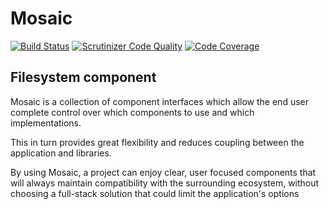 # Mosaic

[![Build Status](https://travis-ci.org/Mosaic/Filesystem.svg?branch=master)](https://travis-ci.org/Mosaic/Filesystem)
[![Scrutinizer Code Quality](https://scrutinizer-ci.com/g/Mosaic/Filesystem/badges/quality-score.png?b=master)](https://scrutinizer-ci.com/g/Mosaic/Filesystem/?branch=master)
[![Code Coverage](https://scrutinizer-ci.com/g/Mosaic/Filesystem/badges/coverage.png?b=master)](https://scrutinizer-ci.com/g/Mosaic/Filesystem/?branch=master)

## Filesystem component

Mosaic is a collection of component interfaces which allow the end user complete control over which components to use and which implementations.

This in turn provides great flexibility and reduces coupling between the application and libraries.

By using Mosaic, a project can enjoy clear, user focused components that will always maintain compatibility with the surrounding ecosystem, without choosing a full-stack solution that could limit the application's options
